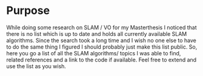 # Purpose
While doing some research on SLAM / VO for my Masterthesis I noticed that there is no list which is up to date and holds
all currently available SLAM algorithms. Since the search took a long time and I wish no one else to have to do the
same thing I figured I should probably just make this list public. So, here you go a list of all the SLAM algorithms/
topics I was able to find, related references and a link to the code if available. Feel free to extend and use the list
as you wish.

